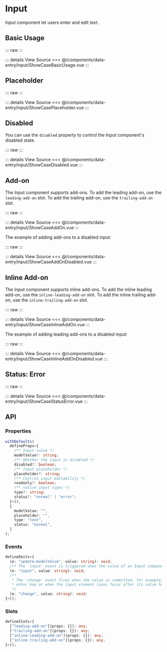 <script setup lang='ts'>
import ShowCaseBasicUsage from './ShowCaseBasicUsage.vue'
import ShowCasePlaceholder from './ShowCasePlaceholder.vue'
import ShowCaseDisabled from './ShowCaseDisabled.vue'
import ShowCaseAddOn from './ShowCaseAddOn.vue'
import ShowCaseAddOnDisabled from './ShowCaseAddOnDisabled.vue'
import ShowCaseInlineAddOn from './ShowCaseInlineAddOn.vue'
import ShowCaseInlineAddOnDisabled from './ShowCaseInlineAddOnDisabled.vue'
import ShowCaseStatusError from './ShowCaseStatusError.vue'
</script>

# Input

Input component let users enter and edit text.

## Basic Usage

::: raw
<ShowCaseBasicUsage />
:::

::: details View Source
<<< @/components/data-entry/input/ShowCaseBasicUsage.vue
:::

## Placeholder

::: raw
<ShowCasePlaceholder />
:::

::: details View Source
<<< @/components/data-entry/input/ShowCasePlaceholder.vue
:::

## Disabled

You can use the `disabled` property to control the Input component's disabled state.

::: raw
<ShowCaseDisabled />
:::

::: details View Source
<<< @/components/data-entry/input/ShowCaseDisabled.vue
:::

## Add-on

The Input component supports add-ons. To add the leading add-on, use the `leading-add-on` slot. To add the trailing add-on, use the `trailing-add-on` slot.

::: raw
<ShowCaseAddOn class=vp-raw />
:::

::: details View Source
<<< @/components/data-entry/input/ShowCaseAddOn.vue
:::

The example of adding add-ons to a disabled input:

::: raw
<ShowCaseAddOnDisabled class=vp-raw />
:::

::: details View Source
<<< @/components/data-entry/input/ShowCaseAddOnDisabled.vue
:::

## Inline Add-on

The Input component supports inline add-ons. To add the inline leading add-on, use the `inline-leading-add-on` slot. To add the inline trailing add-on, use the `inline-trailing-add-on` slot.

::: raw
<ShowCaseInlineAddOn class=vp-raw />
:::

::: details View Source
<<< @/components/data-entry/input/ShowCaseInlineAddOn.vue
:::

The example of adding leading add-ons to a disabled input:

::: raw
<ShowCaseInlineAddOnDisabled class=vp-raw />
:::

::: details View Source
<<< @/components/data-entry/input/ShowCaseInlineAddOnDisabled.vue
:::

## Status: Error

::: raw
<ShowCaseStatusError class=vp-raw />
:::

::: details View Source
<<< @/components/data-entry/input/ShowCaseStatusError.vue
:::

## API

### Properties

```ts
withDefaults(
  defineProps<{
    /** Input value */
    modelValue?: string;
    /** Whether the input is disabled */
    disabled?: boolean;
    /** Input placeholder */
    placeholder?: string;
    /** Control input editability */
    readonly?: boolean;
    /** native input types */
    type?: string;
    status?: "normal" | "error";
  }>(),
  {
    modelValue: "",
    placeholder: "",
    type: "text",
    status: "normal",
  }
);
```

### Events

```ts
defineEmits<{
  (e: "update:modelValue", value: string): void;
  /** The 'input' event is triggered when the value of an Input components changes. */
  (e: "input", value: string): void;
  /**
   * The 'change' event fires when the value is committed, for example, by pressing the
   * enter key or when the input element loses focus after its value has been changed
   */
  (e: "change", value: string): void;
}>();
```

### Slots

```ts
defineSlots<{
  ["leading-add-on"](props: {}): any;
  ["trailing-add-on"](props: {}): any;
  ["inline-leading-add-on"](props: {}): any;
  ["inline-trailing-add-on"](props: {}): any;
}>();
```
